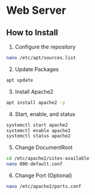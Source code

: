 # Web Server

## How to Install
1. Configure the repository
 ```sh
 nano /etc/apt/sources.list
   ```
2. Update Packages
 ```sh
 apt update
   ```
3. Install Apache2
 ```sh
 apt install apache2 -y
   ```
4. Start, enable, and status
 ```sh
 systemctl start apache2
 systemctl enable apache2
 systemctl status apache2
   ```
5. Change DocumentRoot
 ```sh
 cd /etc/apache2/sites-available
 nano 000-default.conf
   ```
6. Change Port (Optional)
 ```sh
 nano /etc/apache2/ports.conf
   ```

